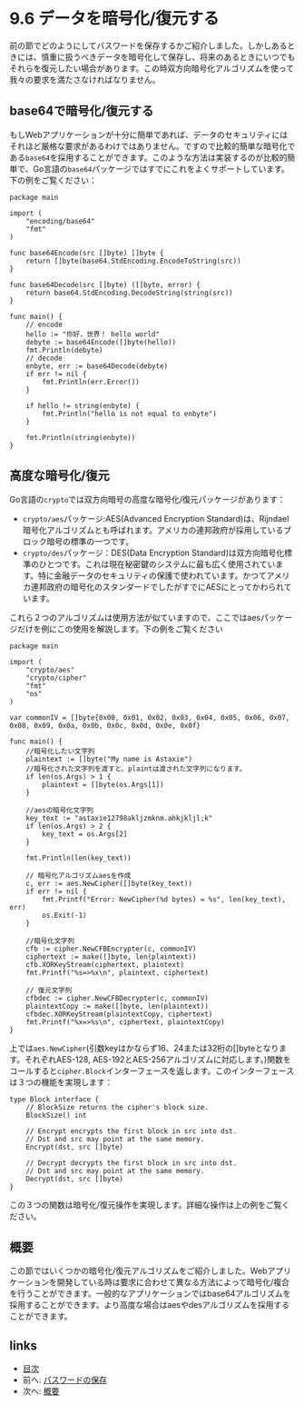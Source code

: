 # 9.6 データを暗号化/復元する
前の節でどのようにしてパスワードを保存するかご紹介しました。しかしあるときには、慎重に扱うべきデータを暗号化して保存し、将来のあるときにいつでもそれらを復元したい場合があります。この時双方向暗号化アルゴリズムを使って我々の要求を満たさなければなりません。

## base64で暗号化/復元する
もしWebアプリケーションが十分に簡単であれば、データのセキュリティにはそれほど厳格な要求があるわけではありません。ですので比較的簡単な暗号化である`base64`を採用することができます。このような方法は実装するのが比較的簡単で、Go言語の`base64`パッケージではすでにこれをよくサポートしています。下の例をご覧ください：

	package main

	import (
		"encoding/base64"
		"fmt"
	)

	func base64Encode(src []byte) []byte {
		return []byte(base64.StdEncoding.EncodeToString(src))
	}

	func base64Decode(src []byte) ([]byte, error) {
		return base64.StdEncoding.DecodeString(string(src))
	}

	func main() {
		// encode
		hello := "你好，世界！ hello world"
		debyte := base64Encode([]byte(hello))
		fmt.Println(debyte)
		// decode
		enbyte, err := base64Decode(debyte)
		if err != nil {
			fmt.Println(err.Error())
		}

		if hello != string(enbyte) {
			fmt.Println("hello is not equal to enbyte")
		}

		fmt.Println(string(enbyte))
	}


## 高度な暗号化/復元

Go言語の`crypto`では双方向暗号の高度な暗号化/復元パッケージがあります：

- `crypto/aes`パッケージ:AES(Advanced Encryption Standard)は、Rijndael暗号化アルゴリズムとも呼ばれます。アメリカの連邦政府が採用しているブロック暗号の標準の一つです。
- `crypto/des`パッケージ：DES(Data Encryption Standard)は双方向暗号化標準のひとつです。これは現在秘密鍵のシステムに最も広く使用されています。特に金融データのセキュリティの保護で使われています。かつてアメリカ連邦政府の暗号化のスタンダードでしたがすでにAESにとってかわられています。

これら２つのアルゴリズムは使用方法が似ていますので、ここではaesパッケージだけを例にこの使用を解説します。下の例をご覧ください

	package main

	import (
		"crypto/aes"
		"crypto/cipher"
		"fmt"
		"os"
	)

	var commonIV = []byte{0x00, 0x01, 0x02, 0x03, 0x04, 0x05, 0x06, 0x07, 0x08, 0x09, 0x0a, 0x0b, 0x0c, 0x0d, 0x0e, 0x0f}

	func main() {
		//暗号化したい文字列
		plaintext := []byte("My name is Astaxie")
		//暗号化された文字列を渡すと、plaintは渡された文字列になります。
		if len(os.Args) > 1 {
			plaintext = []byte(os.Args[1])
		}

		//aesの暗号化文字列
		key_text := "astaxie12798akljzmknm.ahkjkljl;k"
		if len(os.Args) > 2 {
			key_text = os.Args[2]
		}

		fmt.Println(len(key_text))

		// 暗号化アルゴリズムaesを作成
		c, err := aes.NewCipher([]byte(key_text))
		if err != nil {
			fmt.Printf("Error: NewCipher(%d bytes) = %s", len(key_text), err)
			os.Exit(-1)
		}

		//暗号化文字列
		cfb := cipher.NewCFBEncrypter(c, commonIV)
		ciphertext := make([]byte, len(plaintext))
		cfb.XORKeyStream(ciphertext, plaintext)
		fmt.Printf("%s=>%x\n", plaintext, ciphertext)

		// 復元文字列
		cfbdec := cipher.NewCFBDecrypter(c, commonIV)
		plaintextCopy := make([]byte, len(plaintext))
		cfbdec.XORKeyStream(plaintextCopy, ciphertext)
		fmt.Printf("%x=>%s\n", ciphertext, plaintextCopy)
	}


上では`aes.NewCipher`(引数keyはかならず16、24または32桁の[]byteとなります。それぞれAES-128, AES-192とAES-256アルゴリズムに対応します。)関数をコールすると`cipher.Block`インターフェースを返します。このインターフェースは３つの機能を実現します：

	type Block interface {
		// BlockSize returns the cipher's block size.
		BlockSize() int

		// Encrypt encrypts the first block in src into dst.
		// Dst and src may point at the same memory.
		Encrypt(dst, src []byte)

		// Decrypt decrypts the first block in src into dst.
		// Dst and src may point at the same memory.
		Decrypt(dst, src []byte)
	}

この３つの関数は暗号化/復元操作を実現します。詳細な操作は上の例をご覧ください。

## 概要
この節ではいくつかの暗号化/復元アルゴリズムをご紹介しました。Webアプリケーションを開発している時は要求に合わせて異なる方法によって暗号化/複合を行うことができます。一般的なアプリケーションではbase64アルゴリズムを採用することができます。より高度な場合はaesやdesアルゴリズムを採用することができます。


## links
   * [目次](<preface.md>)
   * 前へ: [パスワードの保存](<09.5.md>)
   * 次へ: [概要](<09.7.md>)
